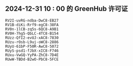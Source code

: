 ## 2024-12-31 10 : 00 的 GreenHub 许可证
```
RV2I-uvRG-ndba-DwC8-EB27
RV1B-diKi-Rrf9-egC8-38FA
RV0n-1lCB-zq5s-6QC8-A9B1
RV0H-7hg5-QbLC-4TC8-B154
RUzz-QfI2-evUJ-xAC8-7830
RUzu-rOsb-L9uj-oWC8-2886
RUyU-61bP-F50R-AwC8-5072
RUyS-psd1-fJbX-xIC8-F746
RUxu-VwGQ-YyPA-ZhC8-7D4E
RUwW-TBDd-B2wO-PbC8-5FCE
```

